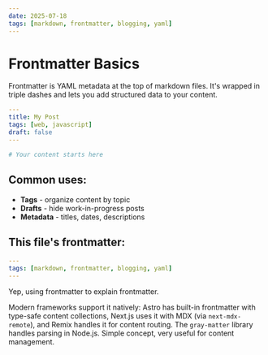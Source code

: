 ```yaml
---
date: 2025-07-18
tags: [markdown, frontmatter, blogging, yaml]
---
```


# Frontmatter Basics

Frontmatter is YAML metadata at the top of markdown files. It's wrapped in triple dashes and lets you add structured data to your content.

```yaml
---
title: My Post
tags: [web, javascript]
draft: false
---

# Your content starts here
```

## Common uses:
- **Tags** - organize content by topic
- **Drafts** - hide work-in-progress posts
- **Metadata** - titles, dates, descriptions

## This file's frontmatter:
```yaml
---
tags: [markdown, frontmatter, blogging, yaml]
---
```

Yep, using frontmatter to explain frontmatter.

Modern frameworks support it natively: Astro has built-in frontmatter with type-safe content collections, Next.js uses it with MDX (via `next-mdx-remote`), and Remix handles it for content routing. The `gray-matter` library handles parsing in Node.js. Simple concept, very useful for content management.
